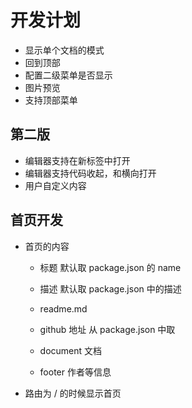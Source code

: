 # 开发计划

- 显示单个文档的模式
- 回到顶部
- 配置二级菜单是否显示
- 图片预览
- 支持顶部菜单

## 第二版
- 编辑器支持在新标签中打开
- 编辑器支持代码收起，和横向打开
- 用户自定义内容


## 首页开发

- 首页的内容
    - 标题 默认取 package.json 的 name
    - 描述 默认取 package.json 中的描述
    
    - readme.md
    
    - github 地址 从 package.json 中取
    - document 文档
    
    - footer 作者等信息
- 路由为 / 的时候显示首页